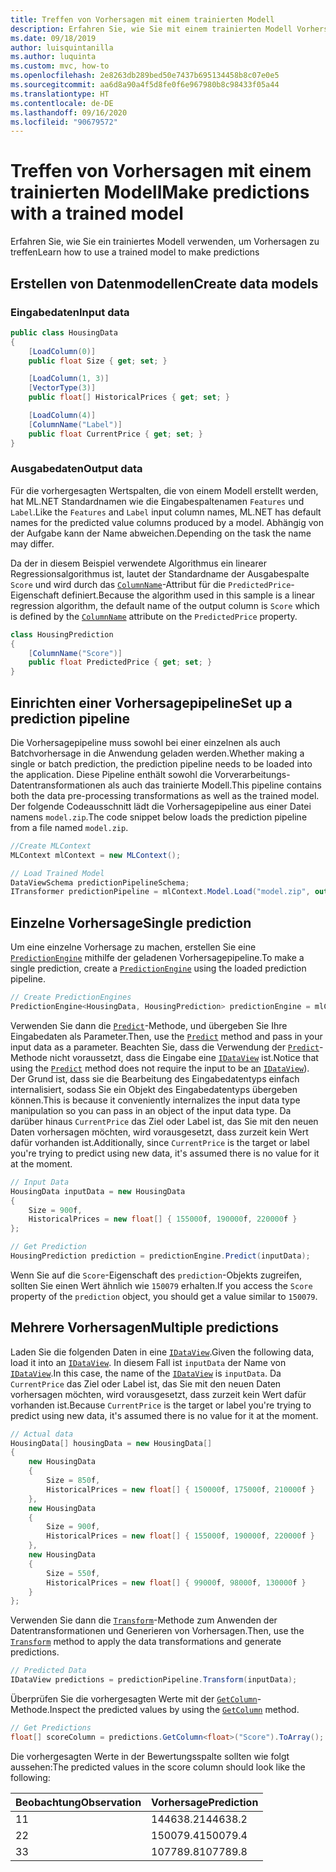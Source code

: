 ```yaml
---
title: Treffen von Vorhersagen mit einem trainierten Modell
description: Erfahren Sie, wie Sie mit einem trainierten Modell Vorhersagen treffen
ms.date: 09/18/2019
author: luisquintanilla
ms.author: luquinta
ms.custom: mvc, how-to
ms.openlocfilehash: 2e8263db289bed50e7437b695134458b8c07e0e5
ms.sourcegitcommit: aa6d8a90a4f5d8fe0f6e967980b8c98433f05a44
ms.translationtype: HT
ms.contentlocale: de-DE
ms.lasthandoff: 09/16/2020
ms.locfileid: "90679572"
---
```

# <a name="make-predictions-with-a-trained-model"></a><span data-ttu-id="4546c-103">Treffen von Vorhersagen mit einem trainierten Modell</span><span class="sxs-lookup"><span data-stu-id="4546c-103">Make predictions with a trained model</span></span>

<span data-ttu-id="4546c-104">Erfahren Sie, wie Sie ein trainiertes Modell verwenden, um Vorhersagen zu treffen</span><span class="sxs-lookup"><span data-stu-id="4546c-104">Learn how to use a trained model to make predictions</span></span>

## <a name="create-data-models"></a><span data-ttu-id="4546c-105">Erstellen von Datenmodellen</span><span class="sxs-lookup"><span data-stu-id="4546c-105">Create data models</span></span>

### <a name="input-data"></a><span data-ttu-id="4546c-106">Eingabedaten</span><span class="sxs-lookup"><span data-stu-id="4546c-106">Input data</span></span>

```csharp
public class HousingData
{
    [LoadColumn(0)]
    public float Size { get; set; }

    [LoadColumn(1, 3)]
    [VectorType(3)]
    public float[] HistoricalPrices { get; set; }

    [LoadColumn(4)]
    [ColumnName("Label")]
    public float CurrentPrice { get; set; }
}
```

### <a name="output-data"></a><span data-ttu-id="4546c-107">Ausgabedaten</span><span class="sxs-lookup"><span data-stu-id="4546c-107">Output data</span></span>

<span data-ttu-id="4546c-108">Für die vorhergesagten Wertspalten, die von einem Modell erstellt werden, hat ML.NET Standardnamen wie die Eingabespaltenamen `Features` und `Label`.</span><span class="sxs-lookup"><span data-stu-id="4546c-108">Like the `Features` and `Label` input column names, ML.NET has default names for the predicted value columns produced by a model.</span></span> <span data-ttu-id="4546c-109">Abhängig von der Aufgabe kann der Name abweichen.</span><span class="sxs-lookup"><span data-stu-id="4546c-109">Depending on the task the name may differ.</span></span>

<span data-ttu-id="4546c-110">Da der in diesem Beispiel verwendete Algorithmus ein linearer Regressionsalgorithmus ist, lautet der Standardname der Ausgabespalte `Score` und wird durch das [`ColumnName`](xref:Microsoft.ML.Data.ColumnNameAttribute)-Attribut für die `PredictedPrice`-Eigenschaft definiert.</span><span class="sxs-lookup"><span data-stu-id="4546c-110">Because the algorithm used in this sample is a linear regression algorithm, the default name of the output column is `Score` which is defined by the [`ColumnName`](xref:Microsoft.ML.Data.ColumnNameAttribute) attribute on the `PredictedPrice` property.</span></span>

```csharp
class HousingPrediction
{
    [ColumnName("Score")]
    public float PredictedPrice { get; set; }
}
```

## <a name="set-up-a-prediction-pipeline"></a><span data-ttu-id="4546c-111">Einrichten einer Vorhersagepipeline</span><span class="sxs-lookup"><span data-stu-id="4546c-111">Set up a prediction pipeline</span></span>

<span data-ttu-id="4546c-112">Die Vorhersagepipeline muss sowohl bei einer einzelnen als auch Batchvorhersage in die Anwendung geladen werden.</span><span class="sxs-lookup"><span data-stu-id="4546c-112">Whether making a single or batch prediction, the prediction pipeline needs to be loaded into the application.</span></span> <span data-ttu-id="4546c-113">Diese Pipeline enthält sowohl die Vorverarbeitungs-Datentransformationen als auch das trainierte Modell.</span><span class="sxs-lookup"><span data-stu-id="4546c-113">This pipeline contains both the data pre-processing transformations as well as the trained model.</span></span> <span data-ttu-id="4546c-114">Der folgende Codeausschnitt lädt die Vorhersagepipeline aus einer Datei namens `model.zip`.</span><span class="sxs-lookup"><span data-stu-id="4546c-114">The code snippet below loads the prediction pipeline from a file named `model.zip`.</span></span>

```csharp
//Create MLContext
MLContext mlContext = new MLContext();

// Load Trained Model
DataViewSchema predictionPipelineSchema;
ITransformer predictionPipeline = mlContext.Model.Load("model.zip", out predictionPipelineSchema);
```

## <a name="single-prediction"></a><span data-ttu-id="4546c-115">Einzelne Vorhersage</span><span class="sxs-lookup"><span data-stu-id="4546c-115">Single prediction</span></span>

<span data-ttu-id="4546c-116">Um eine einzelne Vorhersage zu machen, erstellen Sie eine [`PredictionEngine`](xref:Microsoft.ML.PredictionEngine%602) mithilfe der geladenen Vorhersagepipeline.</span><span class="sxs-lookup"><span data-stu-id="4546c-116">To make a single prediction, create a [`PredictionEngine`](xref:Microsoft.ML.PredictionEngine%602) using the loaded prediction pipeline.</span></span>

```csharp
// Create PredictionEngines
PredictionEngine<HousingData, HousingPrediction> predictionEngine = mlContext.Model.CreatePredictionEngine<HousingData, HousingPrediction>(predictionPipeline);
```

<span data-ttu-id="4546c-117">Verwenden Sie dann die [`Predict`](xref:Microsoft.ML.PredictionEngineBase%602.Predict%2A)-Methode, und übergeben Sie Ihre Eingabedaten als Parameter.</span><span class="sxs-lookup"><span data-stu-id="4546c-117">Then, use the [`Predict`](xref:Microsoft.ML.PredictionEngineBase%602.Predict%2A) method and pass in your input data as a parameter.</span></span> <span data-ttu-id="4546c-118">Beachten Sie, dass die Verwendung der [`Predict`](xref:Microsoft.ML.PredictionEngineBase%602.Predict%2A)-Methode nicht voraussetzt, dass die Eingabe eine [`IDataView`](xref:Microsoft.ML.IDataView) ist.</span><span class="sxs-lookup"><span data-stu-id="4546c-118">Notice that using the [`Predict`](xref:Microsoft.ML.PredictionEngineBase%602.Predict%2A) method does not require the input to be an [`IDataView`](xref:Microsoft.ML.IDataView)).</span></span> <span data-ttu-id="4546c-119">Der Grund ist, dass sie die Bearbeitung des Eingabedatentyps einfach internalisiert, sodass Sie ein Objekt des Eingabedatentyps übergeben können.</span><span class="sxs-lookup"><span data-stu-id="4546c-119">This is because it conveniently internalizes the input data type manipulation so you can pass in an object of the input data type.</span></span> <span data-ttu-id="4546c-120">Da darüber hinaus `CurrentPrice` das Ziel oder Label ist, das Sie mit den neuen Daten vorhersagen möchten, wird vorausgesetzt, dass zurzeit kein Wert dafür vorhanden ist.</span><span class="sxs-lookup"><span data-stu-id="4546c-120">Additionally, since `CurrentPrice` is the target or label you're trying to predict using new data, it's assumed there is no value for it at the moment.</span></span>

```csharp
// Input Data
HousingData inputData = new HousingData
{
    Size = 900f,
    HistoricalPrices = new float[] { 155000f, 190000f, 220000f }
};

// Get Prediction
HousingPrediction prediction = predictionEngine.Predict(inputData);
```

<span data-ttu-id="4546c-121">Wenn Sie auf die `Score`-Eigenschaft des `prediction`-Objekts zugreifen, sollten Sie einen Wert ähnlich wie `150079` erhalten.</span><span class="sxs-lookup"><span data-stu-id="4546c-121">If you access the `Score` property of the `prediction` object, you should get a value similar to `150079`.</span></span>

## <a name="multiple-predictions"></a><span data-ttu-id="4546c-122">Mehrere Vorhersagen</span><span class="sxs-lookup"><span data-stu-id="4546c-122">Multiple predictions</span></span>

<span data-ttu-id="4546c-123">Laden Sie die folgenden Daten in eine [`IDataView`](xref:Microsoft.ML.IDataView).</span><span class="sxs-lookup"><span data-stu-id="4546c-123">Given the following data, load it into an [`IDataView`](xref:Microsoft.ML.IDataView).</span></span> <span data-ttu-id="4546c-124">In diesem Fall ist `inputData` der Name von [`IDataView`](xref:Microsoft.ML.IDataView).</span><span class="sxs-lookup"><span data-stu-id="4546c-124">In this case, the name of the [`IDataView`](xref:Microsoft.ML.IDataView) is `inputData`.</span></span> <span data-ttu-id="4546c-125">Da `CurrentPrice` das Ziel oder Label ist, das Sie mit den neuen Daten vorhersagen möchten, wird vorausgesetzt, dass zurzeit kein Wert dafür vorhanden ist.</span><span class="sxs-lookup"><span data-stu-id="4546c-125">Because `CurrentPrice` is the target or label you're trying to predict using new data, it's assumed there is no value for it at the moment.</span></span>

```csharp
// Actual data
HousingData[] housingData = new HousingData[]
{
    new HousingData
    {
        Size = 850f,
        HistoricalPrices = new float[] { 150000f, 175000f, 210000f }
    },
    new HousingData
    {
        Size = 900f,
        HistoricalPrices = new float[] { 155000f, 190000f, 220000f }
    },
    new HousingData
    {
        Size = 550f,
        HistoricalPrices = new float[] { 99000f, 98000f, 130000f }
    }
};
```

<span data-ttu-id="4546c-126">Verwenden Sie dann die [`Transform`](xref:Microsoft.ML.ITransformer.Transform%2A)-Methode zum Anwenden der Datentransformationen und Generieren von Vorhersagen.</span><span class="sxs-lookup"><span data-stu-id="4546c-126">Then, use the [`Transform`](xref:Microsoft.ML.ITransformer.Transform%2A) method to apply the data transformations and generate predictions.</span></span>

```csharp
// Predicted Data
IDataView predictions = predictionPipeline.Transform(inputData);
```

<span data-ttu-id="4546c-127">Überprüfen Sie die vorhergesagten Werte mit der [`GetColumn`](xref:Microsoft.ML.Data.ColumnCursorExtensions.GetColumn%2A)-Methode.</span><span class="sxs-lookup"><span data-stu-id="4546c-127">Inspect the predicted values by using the [`GetColumn`](xref:Microsoft.ML.Data.ColumnCursorExtensions.GetColumn%2A) method.</span></span>

```csharp
// Get Predictions
float[] scoreColumn = predictions.GetColumn<float>("Score").ToArray();
```

<span data-ttu-id="4546c-128">Die vorhergesagten Werte in der Bewertungsspalte sollten wie folgt aussehen:</span><span class="sxs-lookup"><span data-stu-id="4546c-128">The predicted values in the score column should look like the following:</span></span>

| <span data-ttu-id="4546c-129">Beobachtung</span><span class="sxs-lookup"><span data-stu-id="4546c-129">Observation</span></span> | <span data-ttu-id="4546c-130">Vorhersage</span><span class="sxs-lookup"><span data-stu-id="4546c-130">Prediction</span></span> |
|---|---|
| <span data-ttu-id="4546c-131">1</span><span class="sxs-lookup"><span data-stu-id="4546c-131">1</span></span> | <span data-ttu-id="4546c-132">144638.2</span><span class="sxs-lookup"><span data-stu-id="4546c-132">144638.2</span></span> |
| <span data-ttu-id="4546c-133">2</span><span class="sxs-lookup"><span data-stu-id="4546c-133">2</span></span> | <span data-ttu-id="4546c-134">150079.4</span><span class="sxs-lookup"><span data-stu-id="4546c-134">150079.4</span></span> |
| <span data-ttu-id="4546c-135">3</span><span class="sxs-lookup"><span data-stu-id="4546c-135">3</span></span> | <span data-ttu-id="4546c-136">107789.8</span><span class="sxs-lookup"><span data-stu-id="4546c-136">107789.8</span></span> |
